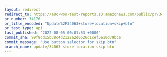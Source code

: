 ```yaml
---
layout: redirect
redirect_to: https://a8c-woo-test-reports.s3.amazonaws.com/public/pr/34176/api/index.html
pr_number: 34176
pr_title_encoded: "Update%2F34063+store+location+skip+btn"
pr_test_type: api
last_published: "2022-08-05 00:01:53 +0000"
commit_sha: 99f8cd15b38c4d2122a2d0526d1cef5e10d79bce
commit_message: "Use button selector for skip btn"
branch_name: update/34063-store-location-skip-btn
---
```

